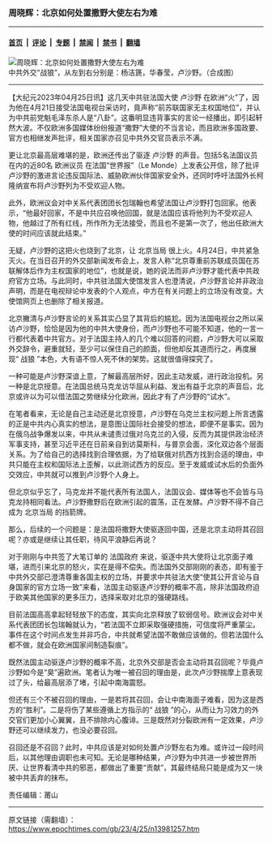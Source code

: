 ### 周晓辉：北京如何处置撒野大使左右为难

---

#### [首页](../../../..?n13981257) &nbsp;|&nbsp; [评论](../../../../../epoch-comment?n13981257) &nbsp;|&nbsp; [专题](../../../../../epoch-special?n13981257) &nbsp;|&nbsp; [禁闻](../../../../../epoch-news?n13981257) &nbsp;|&nbsp; [禁书](../../../../../books?n13981257) &nbsp;|&nbsp; [翻墙](https://github.com/gfw-breaker/nogfw/blob/master/README.md?n13981257)


<div><img alt="周晓辉：北京如何处置撒野大使左右为难" class="attachment-djy_600_400 size-djy_600_400 wp-post-image" src="https://i.epochtimes.com/assets/uploads/2021/03/Unknown-9-600x400.jpg"/>
<div class="caption">
 中共外交“战狼”，从左到右分别是：杨洁篪，华春莹，卢沙野。（合成图）
</div></div><hr/><div class="post_content" id="artbody" itemprop="articleBody">
 <!-- article content begin -->
 <p>
  【大纪元2023年04月25日讯】这几天中共驻法国大使
  <ok href="https://www.epochtimes.com/gb/tag/%E5%8D%A2%E6%B2%99%E9%87%8E.html">
   卢沙野
  </ok>
  在欧洲“火”了，因为他在4月21日接受法国电视台采访时，竟声称“前苏联国家无主权国地位”，并认为中共前党魁毛泽东杀人是“八卦”。这番明显违背事实的言论一经播出，即引起轩然大波。不仅欧洲多国媒体纷纷报道“撒野”大使的不当言论，而且欧洲多国政要、官方也相继发声批评，相关国家亦召见中共外交官员表示不满。
 </p>
 <p>
  更让北京最高层难堪的是，欧洲还传出了驱逐
  <ok href="https://www.epochtimes.com/gb/tag/%E5%8D%A2%E6%B2%99%E9%87%8E.html">
   卢沙野
  </ok>
  的声音。包括5名法国议员在内的近80名
  <ok href="https://www.epochtimes.com/gb/tag/%E6%AC%A7%E6%B4%B2%E8%AE%AE%E5%91%98.html">
   欧洲议员
  </ok>
  在法国“世界报”（Le Monde）上发表公开信，除了批评卢沙野的激进言论违反国际法、威胁欧洲伙伴国家安全外，还同时呼吁法国外长柯隆纳宣布将卢沙野列为不受欢迎人物。
 </p>
 <p>
  此外，欧洲议会对中关系代表团团长包瑞翰也希望法国让卢沙野打包回家。他表示，“他最好回家，不是中共应召唤他回国，就是法国应该将他列为不受欢迎人物，他越过了所有红线，所作所为无法接受，而且也不是第一次了，他出任欧洲大使的时间应该就此结束。”
 </p>
 <p>
  无疑，卢沙野的这把火也烧到了北京，让
  <ok href="https://www.epochtimes.com/gb/tag/%E5%8C%97%E4%BA%AC%E5%BD%93%E5%B1%80.html">
   北京当局
  </ok>
  很上火。4月24日，中共紧急灭火。在当日召开的外交部新闻发布会上，发言人称“北京尊重前苏联成员国在苏联解体后作为主权国家的地位”，也就是说，她的说法而非卢沙野才能代表中共政府官方立场。与此同时，中共驻法国大使馆发言人也澄清说，卢沙野言论并非政治声明，而是在电视辩论中发表的个人观点，中方在有关问题上的立场没有改变。大使馆网页上也删除了相关报道。
 </p>
 <p>
  北京撇清与卢沙野言论的关系其实凸显了其背后的尴尬。因为法国电视台之所以采访卢沙野，恰恰是因为他的中共大使身份，而卢沙野也不可能不知道，他的一言一行都代表着中共官方。对于法国主持人的几个难以回答的问题，卢沙野大可以采取外交辞令，避重就轻，至少可以保住自己的颜面，但他却反其道而行之，再度展现“
  <ok href="https://www.epochtimes.com/gb/tag/%E6%88%98%E7%8B%BC.html">
   战狼
  </ok>
  ”本色，大有语不惊人死不休的架势。这就很值得探究了。
 </p>
 <p>
  一种可能是卢沙野深谙上意，了解最高层所好，因此主动发威，进行政治投机。另一种是北京授意。在法国总统马克龙访华屈从利益、发出有益于北京的声音后，北京或许以为可以借法国之势继续分化欧洲，因此才有了卢沙野的“试水”。
 </p>
 <p>
  在笔者看来，无论是自己主动还是北京授意，卢沙野在乌克兰主权问题上所言透露的正是中共内心真实的想法，是意图让国际社会接受的想法，即便不是事实。因为在俄乌战争爆发以来，中共从未谴责过俄对乌克兰的入侵，反而为其提供政治经济军事支持，甚至习近平还在日前亲自到访莫斯科，与普京会面，深化双边各个层面关系。为了给自己的选择找到合理依据，为了给联俄对抗西方找到合适的理由，中共只能在主权和国际法上歪解，以此测试西方的反应。至于发威或试水后的负面外交效应，中共就可以推到卢沙野个人身上。
 </p>
 <p>
  但北京似乎忘了，马克龙并不能代表所有法国人，法国议会、媒体等也不会皆与马克龙持相同看法。卢沙野撒野后在欧洲引起的震荡，正在发酵。卢沙野不得不自己成为
  <ok href="https://www.epochtimes.com/gb/tag/%E5%8C%97%E4%BA%AC%E5%BD%93%E5%B1%80.html">
   北京当局
  </ok>
  的挡箭牌。
 </p>
 <p>
  那么，后续的一个问题是：是法国将撒野大使驱逐回中国，还是北京主动将其召回呢？亦或是继续让其任职，待风平浪静后再说？
 </p>
 <p>
  对于刚刚与中共签了大笔订单的
  <ok href="https://www.epochtimes.com/gb/tag/%E6%B3%95%E5%9B%BD%E6%94%BF%E5%BA%9C.html">
   法国政府
  </ok>
  来说，驱逐中共大使将让北京面子难堪，进而引来北京的怒火，实在是得不偿失。而法国外交部刚刚的表态，即有鉴于中共外交部已澄清尊重各国主权的立场，并要求中共驻法大使“使其公开言论与自身国家的官方立场一致”来看，法国主动驱逐卢沙野的概率不高，除非法国政府迫于欧美其他国家的更多压力，选择采取对北京的强硬路线。
 </p>
 <p>
  目前法国高高拿起轻轻放下的态度，其实向北京释放了软弱信号。欧洲议会对中关系代表团团长包瑞翰就认为，“若法国不立即采取强硬措施，可信度将严重蒙尘。事件在这个时间点发生并非巧合，中共就希望法国不敢做应该做的。但若法国什么都不做，就会在欧洲国家间制造裂痕”。
 </p>
 <p>
  既然法国主动驱逐卢沙野的概率不高，北京外交部是否会主动将其召回呢？毕竟卢沙野如今是“臭”遍欧洲。笔者认为唯一被召回的理由是，此次卢沙野揣摩上意表现过了头，给最高层添了堵，引起中南海震怒。
 </p>
 <p>
  但还有三个不被召回的理由，一是若将其召回，会让中南海面子难看，因为这是西方的“胜利”。二是将伤了某些遵循上方指示的“
  <ok href="https://www.epochtimes.com/gb/tag/%E6%88%98%E7%8B%BC.html">
   战狼
  </ok>
  ”的心，从而让为习效力的外交官们更加小心翼翼，且不排除内心腹诽。三是既然对分裂欧洲有一定效果，卢沙野还可以继续发力，也没必要召回。
 </p>
 <p>
  召回还是不召回？此时，中共应该是对如何处置卢沙野左右为难。或许过一段时间后，以其他理由调职也未可知。无论是哪种结果，卢沙野为中共进一步被世界所厌、让世界看清中共的邪恶，都做出了重要“贡献”，其最终结局只能是成为又一块被中共丢弃的抹布。
 </p>
 <p>
  责任编辑：莆山
 </p>
 <!-- article content end -->
 <div id="below_article_ad">
 </div>
</div>


---

原文链接（需翻墙）：https://www.epochtimes.com/gb/23/4/25/n13981257.htm